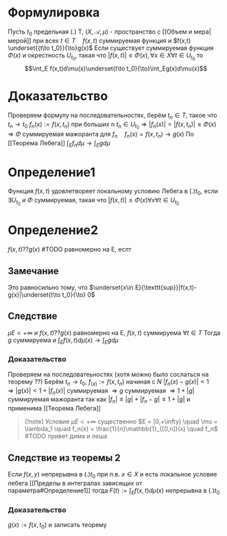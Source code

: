 # Формулировка
Пусть $t_0$ предельная  (.) T, $(X, \mathcal{A}, \mu)$ - пространство с [[Объем и мера|мерой]]
при всех $t \in T\quad f(x,t)$ суммируемая функция и $f(x,t) \underset{{t\to t_0}}{\to}g(x)$
Если существует суммируемая функция $\Phi(x)$ и окрестность $U_{t_0}$, такая что $|f(x, t)|\leq\Phi(x), \forall x \in X \forall t \in U_{t_0}$
то $$\int_E f(x,t)d\mu(x)\underset{t\to t_0}{\to}\int_Eg(x)d\mu(x)$$
# Доказательство
Проверяем формулу на последовательностях, берём $t_n \in T$, такое что $t_n \to t_0$
$f_n(x):=f(x,t_n)$ при больших n   $t_n \in U_{t_0} \Rightarrow |f_n(x)|=|f(x,t_n)|\leq \Phi(x) \Rightarrow \Phi$ суммируемая мажоранта для $f_n\quad f_n(x)=f(x,t_n)\to g(x)$
По [[Теорема Лебега]] $\int_E f_n d\mu \to \int_E g d \mu$
# Определение1
Функция $f(x, t)$ удовлетворяет локальному условию Лебега в $(.) t_0$, если $\exists U_{t_0} \ и\ \Phi$ суммируемая, такая что $|f(x, t)|\leq \Phi(x) \forall x \forall t \in U_{t_0}$
# Определение2
$f(x,t)??g(x)$ #TODO  равномерно на E, еслт

## Замечание
Это равносильно тому, что $\underset{x\in E}{\texttt{sup}}|f(x,t)-g(x)|\underset{t\to t_0}{\to} 0$

## Следствие 
$\mu E < +\infty$ и $f(x, t) ??g(x)$ равномерно на E, $f(x, t)$ суммируема $\forall t \in T$
Тогда $g$ суммируема и $\int_E f(x, t)d \mu(x) \to \int_E g d \mu$
### Доказательство
Проверяем на последоватеьностях (хотя можно было сослаться на теорему ??) 
Берём $t_n \to t_0$, $f_(x):=f(x, t_n)$ начиная с $N$  $|f_n(x) - g(x)| < 1 \Rightarrow |g(x)| < 1 + |f_n(x)|$ суммируемая $\Rightarrow g$ суммируемая $\Rightarrow 1 + |g|$ суммируемая мажоранта
так как $|f_n| \leq |g| + |f_n - g| \leq 1 + |g|$ и применима [[Теорема Лебега]] 
> [!note] Условие $\mu E < +\infty$ существенно
> $E = [0,+\infty) \quad \mu = \lambda_1 \quad f_n(x) = \frac{1}{n}\mathbb{1}_{[0,n]}(x) \quad f_n$ #TODO 
> привет дима и  леша
## Следствие из теоремы 2
Если $f(x, y)$ непрерывна в $(.)t_0$ при п.в.  $x \in X$ и есть локальное условие лебега [[Пределы в интегралах зависящих от параметра#Определение1]]
тогда
$F(t):= \int_E f(x,t)d\mu(x)$ непрерывна в $(.)t_0$
### Доказательство
$g(x):=f(x,t_0)$ и записать теорему